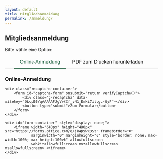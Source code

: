 ```yaml
---
layout: default
title: Mitgliedsanmeldung
permalink: /anmeldung/
---
```


## Mitgliedsanmeldung

Bitte wähle eine Option:

<div class="tab-container">
    <button class="tab-button active" onclick="showTab('form-tab')">Online-Anmeldung</button>
    <button class="tab-button" onclick="showTab('download-tab')">PDF zum Drucken herunterladen</button>
</div>

<!-- Tab-Inhalt -->
<div id="form-tab" class="tab-content active">
    <h3>Online-Anmeldung</h3>
    <script src="https://www.google.com/recaptcha/api.js" async defer></script>

    <div class="recaptcha-container">
        <form id="captcha-form" onsubmit="return verifyCaptcha()">
            <div class="g-recaptcha" data-sitekey="6LcpE8YqAAAAAPJgVvCCf_vN1_Emki7itcgc-QyP"></div>
            <button type="submit">Zum Formular</button>
        </form>
    </div>  

    <div id="form-container" style="display: none;">
        <iframe width="640px" height="480px" src="https://forms.office.com/e/jk4p9wk3St" frameborder="0"
                marginwidth="0" marginheight="0" style="border: none; max-width:100%; max-height:100vh" allowfullscreen
                webkitallowfullscreen mozallowfullscreen msallowfullscreen> </iframe>
    </div>
</div>

<div id="download-tab" class="tab-content">
    <h3>Anmeldeformular herunterladen</h3>
    <p>
        Hier kannst du das Anmeldeformular als PDF herunterladen
    </p>
    <p>
        Drucke es aus, fülle es aus und schicke es an die Vereinsadresse:
    </p>
    <p><strong>Vereinsadresse:</strong> Teststrasse 1, 56727 Mayen</p>

    <p>
        Oder gebe es einfach beim nächsten Training ab!
    </p>

    <a href="/assets/pdf/Beitrittserklaerung-SEPA_Hockey-ab-2022.pdf" download class="download-link">Anmeldeformular herunterladen (PDF)</a>
</div>

<script>
    function verifyCaptcha() {
        const captchaResponse = grecaptcha.getResponse();
        if (captchaResponse.length === 0) {
            alert('Bitte lösen Sie das CAPTCHA, um fortzufahren.');
            return false;
        } else {
            document.getElementById('captcha-form').style.display = 'none';
            document.getElementById('form-container').style.display = 'block';
            return false; 
        }
    }

    // Tabs umschalten
    function showTab(tabId) {
        // Alle Tabs verstecken
        document.querySelectorAll('.tab-content').forEach(tab => {
            tab.classList.remove('active');
        });

        // Alle Buttons inaktiv machen
        document.querySelectorAll('.tab-button').forEach(button => {
            button.classList.remove('active');
        });

        // Ausgewählten Tab und Button aktivieren
        document.getElementById(tabId).classList.add('active');
        event.target.classList.add('active');
    }
</script>

<style>
    .tab-container {
        display: flex;
        justify-content: center; /* Zentriert die Tabs horizontal */
        margin-bottom: 20px;
        border-bottom: 2px solid #ddd;
        border-bottom: 2px solid #ddd;
    }

    .tab-button {
        text-align: center; /* Zentriert den Text in den Tabs */
        padding: 10px 20px;
        cursor: pointer;
        border: none;
        background: none;
        font-size: 16px;
        border-bottom: 2px solid transparent;
        transition: border-bottom 0.3s;
    }

    .tab-button.active {
        border-bottom: 2px solid #004d26; /* Dunkelgrün */
        color: #004d26;
    }

    .tab-content {
        display: none;
    }

    .tab-content.active {
        display: block;
    }

    .download-link {
        color: #004d26;
        font-weight: bold;
        text-decoration: none;
    }

    .download-link:hover {
        text-decoration: underline;
    }
</style>
